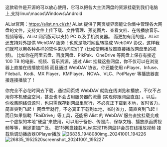 这款软件是开源的可以放心使用，它可以把各大主流网盘的资源挂载到我们电脑上,支持linux\macos\Windows\Android

AList官网：https://alist.nn.ci/zh/
AList 提供了网页版界面能让你集中管理各大网盘的文件，支持文件上传下载、文件管理、预览图片、查看文档、在线播放音乐、视频等等。AList 网页版可以支持 PC 以及手机浏览器。
而更加有用的是，AList 还支持对外提供 WebDAV 服务！也就是能将网盘转换成 WebDAV 协议，这样我们就可以用各种各样的软件来访问它们了 (比如使用播放器直接播放网盘里的视频)。
比如你在阿里云盘、百度网盘、PikPak、OneDrive 等网盘上保存有接近 100 TB 的电影、视频、音乐资源，通过 Alist 挂载这些网盘，你不仅可以在浏览器上直接在线播放视频
而且通过 WebDAV 协议，你还能使用 nPlayer、Infuse、Fileball、Kodi、MX Player、KMPlayer、NOVA、VLC、PotPlayer 等播放器直接连接播放了！

你完全不必花时间去下载，通过网页或 WebDAV 就能在线浏览和播放，不仅不占用你本机硬盘空间，甚至也不会占用服务器的流量 (实现你跟网盘直连) 。以后，你收集网络资源时，也只需保存到网盘里就行，不必真正下载到本地，省时省力，简直爽到飞起！
网盘里就行，不必真正下载到本地，省时省力，简直爽到飞起！
而且如果借助「RaiDrive」等工具，还能把 Alist 的 WebDAV 服务直接挂载变成一个虚拟的本地“硬盘”来使用，可以用于备份、传照片、保存文档、播放原画质视频等等，用途更加广泛。
把115网盘挂载AList实现115网盘非会员在线播放视频
挂载后调动播放器OPlayer播放
![26835_1948080img_20241001_194226](https://github.com/user-attachments/assets/efb1bee6-bb56-447a-80f7-f1e0037ef462)
![26835_1952520screenshot_20241001_195227](https://github.com/user-attachments/assets/ee4b05d3-c33f-4e05-8061-6f8fb3e5a688)

